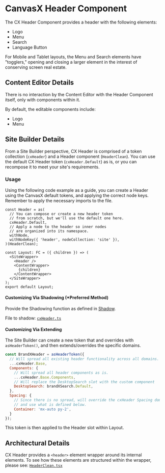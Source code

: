 # CanvasX Header Component

The CX Header Component provides a header with the following elements:

- Logo
- Menu
- Search
- Language Button

For Mobile and Tablet layouts, the Menu and Search elements have "togglers," opening and closing a
larger element in the interest of conserving screen real estate.

## Content Editor Details

There is no interaction by the Content Editor with the Header Component itself, only with components
within it.

By default, the editable components include:

- Logo
- Menu

## Site Builder Details

From a Site Builder perspective, CX Header is comprised of a token collection (`cxHeader`) and a
Header component (`HeaderClean`). You can use the default CX Header token (`cxHeader.Default`) as
is, or you can recompose it to meet your site's requirements.

### Usage

Using the following code example as a guide, you can create a Header using the CanvasX default
tokens, and applying the correct node keys. Remember to apply the necessary imports to the file.

```tsx
const Header = as(
  // You can compose or create a new header token
  // from scratch, but we'll use the default one here.
  cxHeader.Default,
  // Apply a node to the header so inner nodes
  // are organized into its namespace.
  withNode,
  withNodeKey({ 'header', nodeCollection: 'site' }),
)(HeaderClean);

const Layout: FC = ({ children }) => (
  <SiteWrapper>
    <Header />
    <ContentWrapper>
      {children}
    </ContentWrapper>
  </SiteWrapper>
);
export default Layout;
```

#### Customizing Via Shadowing (*Preferred Method)

Provide the Shadowing function as defined in [Shadow](../CX_Elements/CX_Shadow).

File to shadow:
[`cxHeader.ts`](https://github.com/johnsonandjohnson/Bodiless-JS/blob/main/packages/cx-layout/src/components/Header/tokens/cxHeader.ts)

#### Customizing Via Extending

The Site Builder can create a new token that and overrides with `asHeaderToken()`, and then
extends/overrides the specific domains.

```js
const BrandXHeader = asHeaderToken({
  // Will spread all existing header functionality across all domains.
  ...cxHeader.Base,
  Components: {
    // Will spread all header components as is.
    ...cxHeader.Base.Components,
    // Will replace the DesktopSearch slot with the custom component
    DesktopSearch: brandXSearch.Default,
  },
  Spacing: {
    // Since there is no spread, will override the cxHeader Spacing domain
    // and use what is defined below.
    Container: 'mx-auto py-2',
  }
});
```

This token is then applied to the Header slot within Layout.

## Architectural Details

CX Header provides a `<header>` element wrapper around its internal elements. To see how these
elements are structured within the wrapper, please see:
[`HeaderClean.tsx`](https://github.com/johnsonandjohnson/Bodiless-JS/blob/main/packages/cx-layout/src/components/Header/HeaderClean.tsx)
